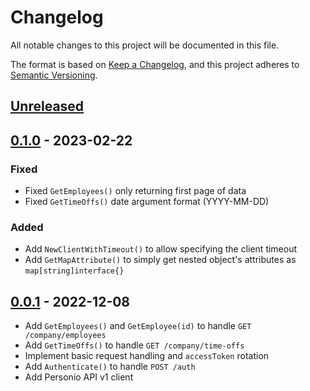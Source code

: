 # Changelog

All notable changes to this project will be documented in this file.

The format is based on [Keep a Changelog](https://keepachangelog.com/en/1.0.0/),
and this project adheres to [Semantic Versioning](https://semver.org/spec/v2.0.0.html).



## [Unreleased]

## [0.1.0] - 2023-02-22

### Fixed

- Fixed `GetEmployees()` only returning first page of data
- Fixed `GetTimeOffs()` date argument format (YYYY-MM-DD)

### Added

- Add `NewClientWithTimeout()` to allow specifying the client timeout
- Add `GetMapAttribute()` to simply get nested object's attributes as `map[string]interface{}`

## [0.0.1] - 2022-12-08

- Add `GetEmployees()` and `GetEmployee(id)` to handle `GET /company/employees`
- Add `GetTimeOffs()` to handle `GET /company/time-offs`
- Implement basic request handling and `accessToken` rotation
- Add `Authenticate()` to handle `POST /auth`
- Add Personio API v1 client

[Unreleased]: https://github.com/giantswarm/personio-go/compare/v0.1.0...HEAD
[0.1.0]: https://github.com/giantswarm/personio-go/compare/v0.0.1...v0.1.0
[0.0.1]: https://github.com/giantswarm/personio-go/releases/tag/v0.0.1
